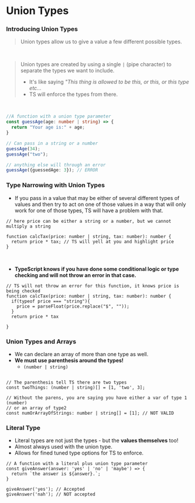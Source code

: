# Union Types

### Introducing Union Types

> Union types allow us to give a value a few different possible types.

<br>

> Union types are created by using a single `|` (pipe character) to separate the types we want to include.
> - It's like saying *"This thing is allowed to be this, or this, or this type etc...*
> - TS will enforce the types from there.

<br>

```ts
//A function with a union type parameter
const guessAge(age: number | string) => {
  return "Your age is:" + age;
}

// Can pass in a string or a number
guessAge(34);
guessAge("two");

// anything else will through an error
guessAge({guessedAge: 3}); // ERROR
```

### Type Narrowing with Union Types

- If you pass in a value that may be either of several different types of values and then try to act on one of those values in a way that will only work for one of those types, TS will have a problem with that.

```TS
// here price can be either a string or a number, but we cannot multiply a string

function calcTax(price: number | string, tax: number): number {
  return price * tax; // TS will yell at you and highlight price
}
```

<br>

- **TypeScript knows if you have done some conditional logic or type checking and will not throw an error in that case.**

```TS
// TS will not throw an error for this function, it knows price is being checked
function calcTax(price: number | string, tax: number): number {
  if(typeof price === "string"){
    price = parseFloat(price.replace("$", ""));
  } 
  return price * tax

}
```

### Union Types and Arrays

- We can declare an array of more than one type as well.
- **We must use parenthesis around the types!**
  - `(number | string)`

```TS

// The parenthesis tell TS there are two types
const twoThings: (number | string)[] = [1, 'two', 3];

// Without the parens, you are saying you have either a var of type 1 (number)
// or an array of type2
const numOrArrayOfStrings: number | string[] = [1]; // NOT VALID
```

### Literal Type

- Literal types are not just the types - but the **values themselves** too!
- Almost always used with the union type.
- Allows for fined tuned type options for TS to enforce.

```TS
// A function with a literal plus union type parameter
const giveAnswer(answer: 'yes' | 'no' | 'maybe') => {
  return `the answer is ${answer}.`;
}

giveAnswer('yes'); // Accepted
giveAnswer('nah'); // NOT accepted 
```